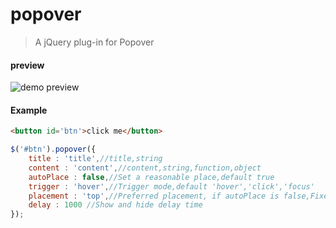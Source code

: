 # popover
> A jQuery plug-in for Popover

#### preview
![demo preview](https://github.com/shulkme/popover/blob/master/preview.png)

#### Example
```html
<button id='btn'>click me</button>
```
```javascript
$('#btn').popover({
    title : 'title',//title,string
    content : 'content',//content,string,function,object
    autoPlace : false,//Set a reasonable place,default true
    trigger : 'hover',//Trigger mode,default 'hover','click','focus'
    placement : 'top',//Preferred placement, if autoPlace is false,Fixed here
    delay : 1000 //Show and hide delay time
});
```
